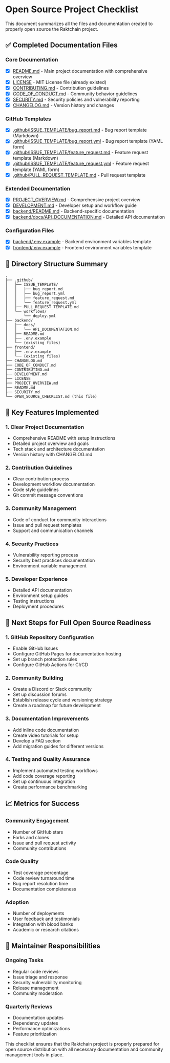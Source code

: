 # Open Source Project Checklist

This document summarizes all the files and documentation created to properly open source the Raktchain project.

## ✅ Completed Documentation Files

### Core Documentation
- [x] [README.md](README.md) - Main project documentation with comprehensive overview
- [x] [LICENSE](LICENSE) - MIT License file (already existed)
- [x] [CONTRIBUTING.md](CONTRIBUTING.md) - Contribution guidelines
- [x] [CODE_OF_CONDUCT.md](CODE_OF_CONDUCT.md) - Community behavior guidelines
- [x] [SECURITY.md](SECURITY.md) - Security policies and vulnerability reporting
- [x] [CHANGELOG.md](CHANGELOG.md) - Version history and changes

### GitHub Templates
- [x] [.github/ISSUE_TEMPLATE/bug_report.md](.github/ISSUE_TEMPLATE/bug_report.md) - Bug report template (Markdown)
- [x] [.github/ISSUE_TEMPLATE/bug_report.yml](.github/ISSUE_TEMPLATE/bug_report.yml) - Bug report template (YAML form)
- [x] [.github/ISSUE_TEMPLATE/feature_request.md](.github/ISSUE_TEMPLATE/feature_request.md) - Feature request template (Markdown)
- [x] [.github/ISSUE_TEMPLATE/feature_request.yml](.github/ISSUE_TEMPLATE/feature_request.yml) - Feature request template (YAML form)
- [x] [.github/PULL_REQUEST_TEMPLATE.md](.github/PULL_REQUEST_TEMPLATE.md) - Pull request template

### Extended Documentation
- [x] [PROJECT_OVERVIEW.md](PROJECT_OVERVIEW.md) - Comprehensive project overview
- [x] [DEVELOPMENT.md](DEVELOPMENT.md) - Developer setup and workflow guide
- [x] [backend/README.md](backend/README.md) - Backend-specific documentation
- [x] [backend/docs/API_DOCUMENTATION.md](backend/docs/API_DOCUMENTATION.md) - Detailed API documentation

### Configuration Files
- [x] [backend/.env.example](backend/.env.example) - Backend environment variables template
- [x] [frontend/.env.example](frontend/.env.example) - Frontend environment variables template

## 📁 Directory Structure Summary

```
.
├── .github/
│   ├── ISSUE_TEMPLATE/
│   │   ├── bug_report.md
│   │   ├── bug_report.yml
│   │   ├── feature_request.md
│   │   └── feature_request.yml
│   ├── PULL_REQUEST_TEMPLATE.md
│   └── workflows/
│       └── deploy.yml
├── backend/
│   ├── docs/
│   │   └── API_DOCUMENTATION.md
│   ├── README.md
│   ├── .env.example
│   └── (existing files)
├── frontend/
│   ├── .env.example
│   └── (existing files)
├── CHANGELOG.md
├── CODE_OF_CONDUCT.md
├── CONTRIBUTING.md
├── DEVELOPMENT.md
├── LICENSE
├── PROJECT_OVERVIEW.md
├── README.md
├── SECURITY.md
└── OPEN_SOURCE_CHECKLIST.md (this file)
```

## 🎯 Key Features Implemented

### 1. Clear Project Documentation
- Comprehensive README with setup instructions
- Detailed project overview and goals
- Tech stack and architecture documentation
- Version history with CHANGELOG.md

### 2. Contribution Guidelines
- Clear contribution process
- Development workflow documentation
- Code style guidelines
- Git commit message conventions

### 3. Community Management
- Code of conduct for community interactions
- Issue and pull request templates
- Support and communication channels

### 4. Security Practices
- Vulnerability reporting process
- Security best practices documentation
- Environment variable management

### 5. Developer Experience
- Detailed API documentation
- Environment setup guides
- Testing instructions
- Deployment procedures

## 🚀 Next Steps for Full Open Source Readiness

### 1. GitHub Repository Configuration
- Enable GitHub Issues
- Configure GitHub Pages for documentation hosting
- Set up branch protection rules
- Configure GitHub Actions for CI/CD

### 2. Community Building
- Create a Discord or Slack community
- Set up discussion forums
- Establish release cycle and versioning strategy
- Create a roadmap for future development

### 3. Documentation Improvements
- Add inline code documentation
- Create video tutorials for setup
- Develop a FAQ section
- Add migration guides for different versions

### 4. Testing and Quality Assurance
- Implement automated testing workflows
- Add code coverage reporting
- Set up continuous integration
- Create performance benchmarking

## 📈 Metrics for Success

### Community Engagement
- Number of GitHub stars
- Forks and clones
- Issue and pull request activity
- Community contributions

### Code Quality
- Test coverage percentage
- Code review turnaround time
- Bug report resolution time
- Documentation completeness

### Adoption
- Number of deployments
- User feedback and testimonials
- Integration with blood banks
- Academic or research citations

## 🤝 Maintainer Responsibilities

### Ongoing Tasks
- Regular code reviews
- Issue triage and response
- Security vulnerability monitoring
- Release management
- Community moderation

### Quarterly Reviews
- Documentation updates
- Dependency updates
- Performance optimizations
- Feature prioritization

This checklist ensures that the Raktchain project is properly prepared for open source distribution with all necessary documentation and community management tools in place.